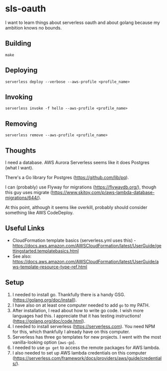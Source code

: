 # sls-oauth
I want to learn things about serverless oauth and about golang because my ambition knows no bounds.

## Building

```
make
```

## Deploying

```
serverless deploy --verbose --aws-profile <profile_name>
```

## Invoking

```
serverless invoke -f hello --aws-profile <profile_name>
```

## Removing
```
serverless remove --aws-profile <profile_name>
```

## Thoughts

I need a database. AWS Aurora Serverless seems like it does Postgres (what I want).

There's a Go library for Postgres (https://github.com/lib/pq).

I can (probably) use Flyway for migrations (https://flywaydb.org/), though this guy uses migrate (https://www.skitoy.com/p/aws-lambda-database-migrations/644/).

At this point, although it seems like overkill, probably should consider something like AWS CodeDeploy.

## Useful Links

* CloudFormation template basics (serverless.yml uses this) - https://docs.aws.amazon.com/AWSCloudFormation/latest/UserGuide/gettingstarted.templatebasics.html
* See also: https://docs.aws.amazon.com/AWSCloudFormation/latest/UserGuide/aws-template-resource-type-ref.html

## Setup

1. I needed to install go. Thankfully there is a handy GSG. (https://golang.org/doc/install).
1. I have also on at least one computer needed to add `go` to my PATH.
1. After installation, I read about how to write go code. I wish more languages had this. I appreciate that it has testing instructions! (https://golang.org/doc/code.html).
1. I needed to install serverless (https://serverless.com). You need NPM for this, which thankfully I already have on this computer.
1. Serverless has three go templates for new projects. I went with the most vanilla-looking option (`aws-go`).
1. I needed to use `go get` to access the remote packages for AWS lambda.
1. I also needed to set up AWS lambda credentials on this computer (https://serverless.com/framework/docs/providers/aws/guide/credentials/).
